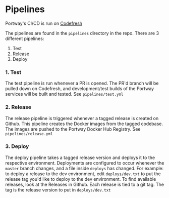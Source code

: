 # Pipelines

Portway's CI/CD is run on [Codefresh](https://codefresh.io)

The pipelines are found in the `pipelines` directory in the repo. There are 3 different pipelines:
1. Test
1. Release
1. Deploy

### 1. Test

The test pipeline is run whenever a PR is opened. The PR'd branch will be pulled down on Codefresh, and development/test builds of the Portway services will be built and tested. See `pipelines/test.yml`

### 2. Release

The release pipeline is triggered whenever a tagged release is created on Github. This pipeline creates the Docker images from the tagged codebase. The images are pushed to the Portway Docker Hub Registry. See `pipelines/release.yml`

### 3. Deploy

The deploy pipeline takes a tagged release version and deploys it to the respective environment. Deployments are configured to occur whenever the `master` branch changes, and a file inside `deploys` has changed. For example: to deploy a release to the dev environment, edit `deploys/dev.txt` to put the release tag you'd like to deploy to the dev environment. To find available releases, look at the Releases in Github. Each release is tied to a git tag. The tag is the release version to put in `deploys/dev.txt`